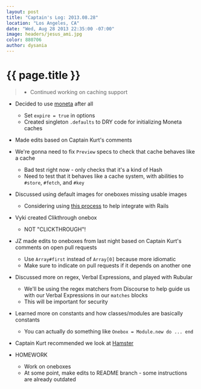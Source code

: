 ```yaml
---
layout: post
title: "Captain's Log: 2013.08.28"
location: "Los Angeles, CA"
date: "Wed, Aug 28 2013 22:35:00 -07:00"
image: headers/jesus_ami.jpg
color: 880706
author: dysania
---
```


{{ page.title }}
================
>+ Continued working on caching support
  + Decided to use [moneta](https://github.com/minad/moneta) after all
    + Set `expire = true` in options
    + Created singleton `.defaults` to DRY code for initializing Moneta caches
  + Made edits based on Captain Kurt's comments
  + We're gonna need to fix `Preview` specs to check that cache behaves like a cache
    + Bad test right now - only checks that it's a kind of Hash
    + Need to test that it behaves like a cache system, with abilities to `#store`, `#fetch`, and `#key`
+ Discussed using default images for oneboxes missing usable images
  + Considering using [this process](http://prioritized.net/blog/gemify-assets-for-rails/) to help integrate with Rails
+ Vyki created Clikthrough onebox
  + NOT "CLICKTHROUGH"!
+ JZ made edits to oneboxes from last night based on Captain Kurt's comments on open pull requests
  + Use `Array#first` instead of `Array[0]` because more idiomatic
  + Make sure to indicate on pull requests if it depends on another one
+ Discussed more on regex, Verbal Expressions, and played with Rubular
  + We'll be using the regex matchers from Discourse to help guide us with our Verbal Expressions in our `matches` blocks
  + This will be important for security
+ Learned more on constants and how classes/modules are basically constants
  + You can actually do something like `Onebox = Module.new do ... end`
+ Captain Kurt recommended we look at [Hamster](https://github.com/harukizaemon/hamster)

+ HOMEWORK
  + Work on oneboxes
  + At some point, make edits to README branch - some instructions are already outdated

